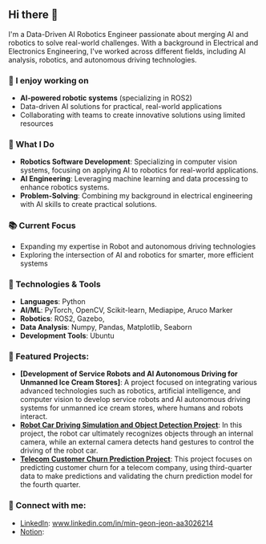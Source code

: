 ## Hi there 👋

I'm a Data-Driven AI Robotics Engineer passionate about merging AI and robotics to solve real-world challenges. With a background in Electrical and Electronics Engineering, I've worked across different fields, including AI analysis, robotics, and autonomous driving technologies.

### 🔭 I enjoy working on
- **AI-powered robotic systems** (specializing in ROS2)
- Data-driven AI solutions for practical, real-world applications
- Collaborating with teams to create innovative solutions using limited resources
  
### 🔧 What I Do
- **Robotics Software Development**: Specializing in computer vision systems, focusing on applying AI to robotics for real-world applications.
- **AI Engineering**: Leveraging machine learning and data processing to enhance robotics systems.
- **Problem-Solving**: Combining my background in electrical engineering with AI skills to create practical solutions.

### 📚 Current Focus
  * Expanding my expertise in Robot and autonomous driving technologies
  * Exploring the intersection of AI and robotics for smarter, more efficient systems
 
### 🔧 Technologies & Tools
- **Languages**: Python
- **AI/ML**: PyTorch, OpenCV, Scikit-learn, Mediapipe, Aruco Marker
- **Robotics**: ROS2, Gazebo,
- **Data Analysis**: Numpy, Pandas, Matplotlib, Seaborn
- **Development Tools**: Ubuntu

### 🚀 Featured Projects:
- **[Development of Service Robots and AI Autonomous Driving for Unmanned Ice Cream Stores]**: A project focused on integrating various advanced technologies such as robotics, artificial intelligence, and computer vision to develop service robots and AI autonomous driving systems for unmanned ice cream stores, where humans and robots interact.
- **[Robot Car Driving Simulation and Object Detection Project](#)**: In this project, the robot car ultimately recognizes objects through an internal camera, while an external camera detects hand gestures to control the driving of the robot car.
- **[Telecom Customer Churn Prediction Project](#)**: This project focuses on predicting customer churn for a telecom company, using third-quarter data to make predictions and validating the churn prediction model for the fourth quarter.

### 🔗 Connect with me:
- [LinkedIn](#): www.linkedin.com/in/min-geon-jeon-aa3026214
- [Notion](#):

<!--
**jinjuuk/jinjuuk** is a ✨ _special_ ✨ repository because its `README.md` (this file) appears on your GitHub profile.

Here are some ideas to get you started:

- 🔭 I’m currently working on ...
- 🌱 I’m currently learning ...
- 👯 I’m looking to collaborate on ...
- 🤔 I’m looking for help with ...
- 💬 Ask me about ...
- 📫 How to reach me: ...
- 😄 Pronouns: ...
- ⚡ Fun fact: ...
-->
